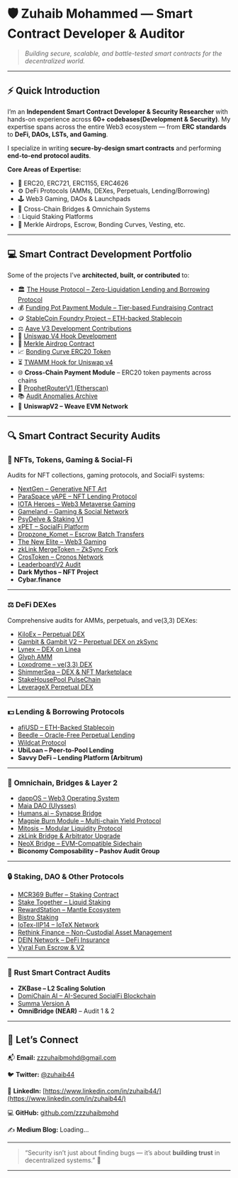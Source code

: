 # 🛡️ **Zuhaib Mohammed — Smart Contract Developer & Auditor**

> *Building secure, scalable, and battle-tested smart contracts for the decentralized world.*

---

## ⚡ **Quick Introduction**

I’m an **Independent Smart Contract Developer & Security Researcher** with hands-on experience across **60+ codebases(Development & Security)**.
My expertise spans across the entire Web3 ecosystem — from **ERC standards** to **DeFi, DAOs, LSTs, and Gaming**.

I specialize in writing **secure-by-design smart contracts** and performing **end-to-end protocol audits**.

**Core Areas of Expertise:**

* 💠 ERC20, ERC721, ERC1155, ERC4626
* ⚙️ DeFi Protocols (AMMs, DEXes, Perpetuals, Lending/Borrowing)
* 🕹️ Web3 Gaming, DAOs & Launchpads
* 🌉 Cross-Chain Bridges & Omnichain Systems
* 💧 Liquid Staking Platforms
* 🧩 Merkle Airdrops, Escrow, Bonding Curves, Vesting, etc.

---

## 💻 **Smart Contract Development Portfolio**

Some of the projects I’ve **architected, built, or contributed** to:

* 🏛️ [The House Protocol – Zero-Liquidation Lending and Borrowing Protocol](https://github.com/33Audits/inverter-contracts/tree/feat/house-protocol-release)
* 💰 [Funding Pot Payment Module – Tier-based Fundraising Contract](https://github.com/33Audits/inverter-contracts/tree/funding-pot-dev)
* 🪙 [StableCoin Foundry Project – ETH-backed Stablecoin](https://github.com/zzzuhaibmohd/stable_coin_foundry)
* ⚖️ [Aave V3 Development Contributions](https://github.com/zzzuhaibmohd/defi-aave-v3)
* 🧩 [Uniswap V4 Hook Development](https://github.com/zzzuhaibmohd/defi-uniswap-v4)
* 🌳 [Merkle Airdrop Contract](https://github.com/zzzuhaibmohd/MerkleDrop)
* 📈 [Bonding Curve ERC20 Token](https://github.com/zzzuhaibmohd/Bonding-Curve-Token)
* ⏳ [TWAMM Hook for Uniswap v4](https://github.com/leeftk/hooks-fwb)
* 🌐 **Cross-Chain Payment Module** – ERC20 token payments across chains
* 🔮 [ProphetRouterV1 (Etherscan)](https://etherscan.io/address/0x6a153cdf5cc58f47c17d6a6b0187c25c86d1acfd)
* 📚 [Audit Anomalies Archive](https://github.com/zzzuhaibmohd/AuditAnomaliesArchive)
* 🧬 **UniswapV2 – Weave EVM Network**

---

## 🔍 **Smart Contract Security Audits**

### 🎨 **NFTs, Tokens, Gaming & Social-Fi**

Audits for NFT collections, gaming protocols, and SocialFi systems:

* [NextGen – Generative NFT Art](https://code4rena.com/reports/2023-10-nextgen)
* [ParaSpace yAPE – NFT Lending Protocol](https://github.com/Secure3Audit/Secure3Academy/blob/main/audit_reports/ParaSpaceYAPE/ParaSpaceYAPE_final_Secure3_Audit_Report.pdf)
* [IOTA Heroes – Web3 Metaverse Gaming](https://www.auditone.io/audit-report/iotaheroes)
* [Gameland – Gaming & Social Network](https://github.com/Secure3Audit/Secure3Academy/blob/main/audit_reports/Gameland/Gameland_final_Secure3_Audit_Report.pdf)
* [PsyDelve & Staking V1](https://github.com/zzzuhaibmohd/audits/blob/main/audit%20reports/Psydelve_NFT_Audit_Report.pdf)
* [xPET – SocialFi Platform](https://github.com/Secure3Audit/Secure3Academy/blob/main/audit_reports/xPET/xPET_final_Secure3_Audit_Report.pdf)
* [Dropzone_Komet – Escrow Batch Transfers](https://github.com/UNSNARL/audit-reports/blob/main/Dropzone_Komet_Security_Assessment.pdf)
* [The New Elite – Web3 Gaming](https://www.auditone.io/audit-report/the-new-elite)
* [zkLink MergeToken – ZkSync Fork](https://github.com/Secure3Audit/Secure3Academy/blob/main/audit_reports/zkLinkNova/zkLink%20Nova%20Bridge%20Update_Secure3_Audit_Report.pdf)
* [CrosToken – Cronos Network](https://www.auditone.io/audit-report/cros-audit)
* [LeaderboardV2 Audit](https://github.com/zzzuhaibmohd/audits/blob/main/audit%20reports/LeaderboardV2_Audit_Report.pdf)
* **Dark Mythos – NFT Project**
* **Cybar.finance**

---

### ⚖️ **DeFi DEXes**

Comprehensive audits for AMMs, perpetuals, and ve(3,3) DEXes:

* [KiloEx – Perpetual DEX](https://github.com/Secure3Audit/Secure3Academy/blob/main/audit_reports/KiloEx/KiloEx_final_Secure3_Audit_Report.pdf)
* [Gambit & Gambit V2 – Perpetual DEX on zkSync](https://github.com/Secure3Audit/Secure3Academy/blob/main/audit_reports/Gambit/Gambit_final_Secure3_Audit_Report.pdf)
* [Lynex – DEX on Linea](https://github.com/Secure3Audit/Secure3Academy/blob/main/audit_reports/Lynex/Lynex_final_Secure3_Audit_Report.pdf)
* [Glyph AMM](https://github.com/Secure3Audit/Secure3Academy/blob/main/audit_reports/GlyphExchange/Glyph_Exchange_Secure3_Audit_Report.pdf)
* [Loxodrome – ve(3,3) DEX](https://github.com/Secure3Audit/Secure3Academy/blob/main/audit_reports/Loxodrome/Loxodrome_Secure3_Audit_Report.pdf)
* [ShimmerSea – DEX & NFT Marketplace](https://www.auditone.io/audit-report/shimmersea-2)
* [StakeHousePool PulseChain](https://github.com/zzzuhaibmohd/audits/blob/main/audit%20reports/StakeHousePool-audit-report.pdf)
* [LeverageX Perpetual DEX](https://www.auditone.io/audit-report/leveragex-audit)

---

### 💵 **Lending & Borrowing Protocols**

* [afiUSD – ETH-Backed Stablecoin](https://4270103853-files.gitbook.io/~/files/v0/b/gitbook-x-prod.appspot.com/o/spaces%2F3Dwigu2h1sYDAbWrETnT%2Fuploads%2Fys0vOkPBsB0AOV2jXKiw%2FafiUSD_Audit_Review.pdf)
* [Beedle – Oracle-Free Perpetual Lending](https://www.codehawks.com/report/clkbo1fa20009jr08nyyf9wbx)
* [Wildcat Protocol](https://code4rena.com/reports/2023-10-wildcat)
* **UbiLoan – Peer-to-Pool Lending**
* **Savvy DeFi – Lending Platform (Arbitrum)**

---

### 🌉 **Omnichain, Bridges & Layer 2**

* [dappOS – Web3 Operating System](https://github.com/Secure3Audit/Secure3Academy/blob/main/audit_reports/dappOS/DapposP2_final_Secure3_Audit_Report.pdf)
* [Maia DAO (Ulysses)](https://code4rena.com/reports/2023-09-maia)
* [Humans.ai – Synapse Bridge](https://github.com/humansdotai/audit-reports/blob/main/AuditOne_SynapseBridge_audit_report.pdf)
* [Magpie Burn Module – Multi-chain Yield Protocol](https://github.com/Secure3Audit/Secure3Academy/blob/main/audit_reports/MagpieBurn/MagpieBurn_final_Secure3_Audit_Report.pdf)
* [Mitosis – Modular Liquidity Protocol](https://github.com/Secure3Audit/Secure3Academy/blob/main/audit_reports/Mitosis/Mitosis_Secure3_Audit_Report.pdf)
* [zkLink Bridge & Arbitrator Upgrade](https://github.com/Secure3Audit/Secure3Academy/blob/main/audit_reports/zkLinkNovaArbitrator/zkLink%20Nova%20Arbitrator%20Upgrade_Secure3_Audit_Report.pdf)
* [NeoX Bridge – EVM-Compatible Sidechain](https://github.com/Secure3Audit/Secure3Academy/blob/main/audit_reports/NeoX_Bridge_Contract/NeoX_Bridge_Contract_Secure3_Audit_Report.pdf)
* **Biconomy Composability – Pashov Audit Group**

---

### 🔒 **Staking, DAO & Other Protocols**

* [MCR369 Buffer – Staking Contract](https://github.com/zzzuhaibmohd/audits/blob/main/audit%20reports/MCR369_Buffet_Audit_Report.pdf)
* [Stake Together – Liquid Staking](https://github.com/sensesecurity/reporter/blob/main/output/StakeTogether_20231130160542.md)
* [RewardStation – Mantle Ecosystem](https://github.com/Secure3Audit/Secure3Academy/blob/main/audit_reports/RewardStation/RewardStation_Secure3_Audit_Report.pdf)
* [Bistro Staking](https://github.com/zzzuhaibmohd/audits/blob/main/audit%20reports/audit-bistro.pdf)
* [IoTex-IIP14 – IoTeX Network](https://github.com/Secure3Audit/Secure3Academy/blob/main/audit_reports/IoTex-IIP14/IoTex_final_Secure3_Audit_Report.pdf)
* [Rethink Finance – Non-Custodial Asset Management](https://www.auditone.io/audit-report/rethink-finance)
* [DEIN Network – DeFi Insurance](https://github.com/leeftk/audit-reports/blob/main/private%20audits/Dein-audit-report-%202.pdf)
* [Vyral Fun Escrow & V2](https://github.com/zzzuhaibmohd/audits/blob/main/audit%20reports/Vyral_Fun_Escrow_Audit_Report.pdf)

---

### 🦀 **Rust Smart Contract Audits**

* **ZKBase – L2 Scaling Solution**
* [DomiChain AI – AI-Secured SocialFi Blockchain](https://github.com/Secure3Audit/Secure3Academy/blob/main/audit_reports/DomiChain_AI/DomiChain_AI_Secure3_Audit_Report.pdf)
* [Summa Version A](https://github.com/zBlock-2/audit-report/blob/main/versionA.md)
* **OmniBridge (NEAR)** – Audit 1 & 2

---

## 🧠 **Let’s Connect**

📬 **Email:** [zzzuhaibmohd@gmail.com](mailto:zzzuhaibmohd@gmail.com)

🐦 **Twitter:** [@zuhaib44](https://twitter.com/zuhaib44)

💼 **LinkedIn:** [https://www.linkedin.com/in/zuhaib44/](https://www.linkedin.com/in/zuhaib44/)

💻 **GitHub:** [github.com/zzzuhaibmohd](https://github.com/zzzuhaibmohd)

✍️ **Medium Blog:** Loading...

---

> “Security isn’t just about finding bugs — it’s about **building trust** in decentralized systems.” 🧩

---
